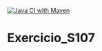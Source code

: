 [![Java CI with Maven](https://github.com/DaviRestani/Exercicio_S107/actions/workflows/maven.yml/badge.svg)](https://github.com/DaviRestani/Exercicio_S107/actions/workflows/maven.yml)

# Exercicio_S107

